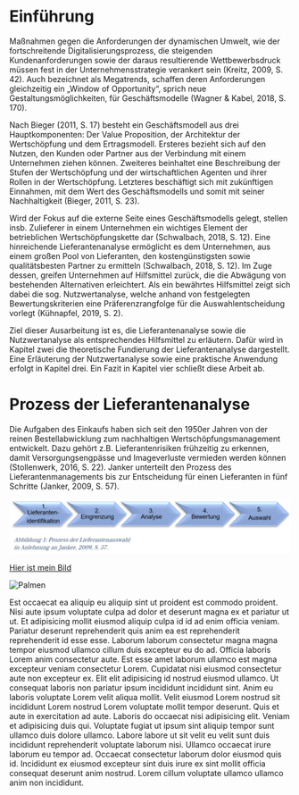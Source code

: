 # Einführung

Maßnahmen gegen die Anforderungen der dynamischen Umwelt, wie der fortschreitende Digitalisierungsprozess, die steigenden Kundenanforderungen sowie der daraus resultierende Wettbewerbsdruck müssen fest in der Unternehmensstrategie verankert sein (Kreitz, 2009, S. 42). Auch bezeichnet als Megatrends, schaffen deren Anforderungen gleichzeitig ein „Window of Opportunity“, sprich neue Gestaltungsmöglichkeiten, für Geschäftsmodelle (Wagner & Kabel, 2018, S. 170).

Nach Bieger (2011, S. 17) besteht ein Geschäftsmodell aus drei Hauptkomponenten: Der Value Proposition, der Architektur der Wertschöpfung und dem Ertragsmodell. Ersteres bezieht sich auf den Nutzen, den Kunden oder Partner aus der Verbindung mit einem Unternehmen ziehen können. Zweiteres beinhaltet eine Beschreibung der Stufen der Wertschöpfung und der wirtschaftlichen Agenten und ihrer Rollen in der Wertschöpfung. Letzteres beschäftigt sich mit zukünftigen Einnahmen, mit dem Wert des Geschäftsmodells und somit mit seiner Nachhaltigkeit (Bieger, 2011, S. 23).

Wird der Fokus auf die externe Seite eines Geschäftsmodells gelegt, stellen insb. Zulieferer in einem Unternehmen ein wichtiges Element der betrieblichen Wertschöpfungskette dar (Schwalbach, 2018, S. 12). Eine hinreichende Lieferantenanalyse ermöglicht es dem Unternehmen, aus einem großen Pool von Lieferanten, den kostengünstigsten sowie qualitätsbesten Partner zu ermitteln (Schwalbach, 2018, S. 12). Im Zuge dessen, greifen Unternehmen auf Hilfsmittel zurück, die die Abwägung von bestehenden Alternativen erleichtert. Als ein bewährtes Hilfsmittel zeigt sich dabei die sog. Nutzwertanalyse, welche anhand von festgelegten Bewertungskriterien eine Präferenzrangfolge für die Auswahlentscheidung vorlegt (Kühnapfel, 2019, S. 2).

Ziel dieser Ausarbeitung ist es, die Lieferantenanalyse sowie die Nutzwertanalyse als entsprechendes Hilfsmittel zu erläutern. Dafür wird in Kapitel zwei die theoretische Fundierung der Lieferantenanalyse dargestellt. Eine Erläuterung der Nutzwertanalyse sowie eine praktische Anwendung erfolgt in Kapitel drei. Ein Fazit in Kapitel vier schließt diese Arbeit ab.

# Prozess der Lieferantenanalyse

Die Aufgaben des Einkaufs haben sich seit den 1950er Jahren von der reinen Bestellabwicklung zum nachhaltigen Wertschöpfungsmanagement entwickelt. Dazu gehört z.B. Lieferantenrisiken frühzeitig zu erkennen, damit Versorgungsengpässe und Imageverluste vermieden werden können (Stollenwerk, 2016, S. 22). Janker unterteilt den Prozess des Lieferantenmanagements bis zur Entscheidung für einen Lieferanten in fünf Schritte (Janker, 2009, S. 57).

![Lieferantenanalyse](02.JPG)

[Hier ist mein Bild](https://leonie1505.github.io/)

![Palmen](01.jpg)

Est occaecat ea aliquip eu aliquip sint ut proident est commodo proident. Nisi aute ipsum voluptate culpa ad dolor et deserunt magna ex et pariatur ut ut. Et adipisicing mollit eiusmod aliquip culpa id id ad enim officia veniam. Pariatur deserunt reprehenderit quis anim ea est reprehenderit reprehenderit id esse esse. Laborum laborum consectetur magna magna tempor eiusmod ullamco cillum duis excepteur eu do ad.
Officia laboris Lorem anim consectetur aute. Est esse amet laborum ullamco est magna excepteur veniam consectetur Lorem. Cupidatat nisi eiusmod consectetur aute non excepteur ex. Elit elit adipisicing id nostrud eiusmod ullamco. Ut consequat laboris non pariatur ipsum incididunt incididunt sint. Anim eu laboris voluptate Lorem velit aliqua mollit.
Velit eiusmod Lorem nostrud sit incididunt Lorem nostrud Lorem voluptate mollit tempor deserunt. Quis et aute in exercitation ad aute. Laboris do occaecat nisi adipisicing elit. Veniam et adipisicing duis qui. Voluptate fugiat ut ipsum sint aliquip tempor sunt ullamco duis dolore ullamco. Labore labore ut sit velit eu velit sunt duis incididunt reprehenderit voluptate laborum nisi. Ullamco occaecat irure laborum eu tempor ad.
Occaecat consectetur laborum dolor eiusmod quis id. Incididunt ex eiusmod excepteur sint duis irure ex sint mollit officia consequat deserunt anim nostrud. Lorem cillum voluptate ullamco ullamco anim non incididunt.